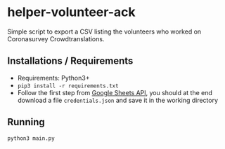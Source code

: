 # helper-volunteer-ack

Simple script to export a CSV listing the volunteers who worked on Coronasurvey Crowdtranslations.

## Installations / Requirements

- Requirements: Python3+
- ```pip3 install -r requirements.txt```
- Follow the first step from [Google Sheets API](https://developers.google.com/sheets/api/quickstart/python), you should at the end download a file ```credentials.json``` and save it in the working directory

## Running

```python3 main.py```
